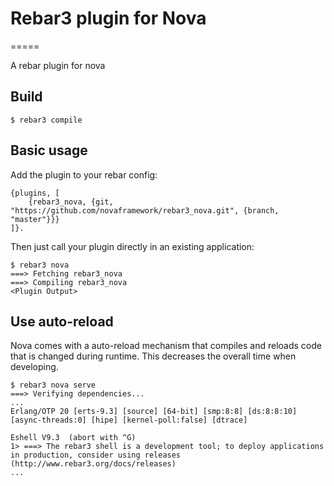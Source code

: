 # Rebar3 plugin for Nova
=====

A rebar plugin for nova

## Build

    $ rebar3 compile

## Basic usage

Add the plugin to your rebar config:

    {plugins, [
        {rebar3_nova, {git, "https://github.com/novaframework/rebar3_nova.git", {branch, "master"}}}
    ]}.

Then just call your plugin directly in an existing application:


    $ rebar3 nova
    ===> Fetching rebar3_nova
    ===> Compiling rebar3_nova
    <Plugin Output>

## Use auto-reload

Nova comes with a auto-reload mechanism that compiles and reloads code that is changed during runtime. This decreases the overall time when developing.

```
$ rebar3 nova serve
===> Verifying dependencies...
...
Erlang/OTP 20 [erts-9.3] [source] [64-bit] [smp:8:8] [ds:8:8:10] [async-threads:0] [hipe] [kernel-poll:false] [dtrace]

Eshell V9.3  (abort with ^G)
1> ===> The rebar3 shell is a development tool; to deploy applications in production, consider using releases (http://www.rebar3.org/docs/releases)
...
```
